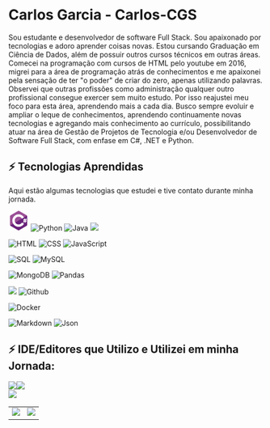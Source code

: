 # Carlos Garcia - Carlos-CGS

Sou estudante e desenvolvedor de software Full Stack. Sou apaixonado por tecnologias e adoro aprender coisas novas.
Estou cursando Graduação em Ciência de Dados, além de possuir outros cursos técnicos em outras áreas. Comecei na programação com cursos de HTML pelo youtube em 2016, migrei para a área de programação atrás de conhecimentos e me apaixonei pela sensação de ter "o poder" de criar do zero, apenas utilizando palavras. Observei que outras profissões como administração qualquer outro profissional consegue exercer sem muito estudo. Por isso reajustei meu foco para esta área, aprendendo mais a cada dia. Busco sempre evoluir e ampliar o leque de conhecimentos, aprendendo continuamente novas tecnologias e agregando mais conhecimento ao currículo, possibilitando atuar na área de Gestão de Projetos de Tecnologia e/ou Desenvolvedor de Software Full Stack, com enfase em C#, .NET e Python.

## ⚡ Tecnologias Aprendidas

Aqui estão algumas tecnologias que estudei e tive contato durante minha jornada.

<img src="https://raw.githubusercontent.com/devicons/devicon/master/icons/csharp/csharp-original.svg" alt="csharp" width="40" height="40"/> ![Python](https://img.shields.io/badge/-Python-000?style=for-the-badge&logo=python) ![Java](https://img.shields.io/badge/Java-ED8B00?style=for-the-badge&logo=java&logoColor=white)  <img src="https://img.shields.io/badge/Kotlin-0095D5?&style=for-the-badge&logo=kotlin&logoColor=white" />

![HTML](https://img.shields.io/badge/HTML5-E34F26?style=for-the-badge&logo=html5&logoColor=white) ![CSS](https://img.shields.io/badge/CSS-239120?&style=for-the-badge&logo=css3&logoColor=white) ![JavaScript](https://img.shields.io/badge/JavaScript-F7DF1E?style=for-the-badge&logo=javascript&logoColor=black) 

![SQL](https://img.shields.io/badge/-SQL-000?style=for-the-badge&logo=MySQL&logoColor=4479A1) ![MySQL](https://img.shields.io/badge/MySQL-00000F?style=for-the-badge&logo=mysql&logoColor=white) 

![MongoDB](https://img.shields.io/badge/MongoDB-4EA94B?style=for-the-badge&logo=mongodb&logoColor=white) ![Pandas](https://img.shields.io/badge/pandas%20-%23150458.svg?&style=for-the-badge&logo=pandas&logoColor=white) 

![](https://img.shields.io/badge/git%20-%23F05033.svg?&style=for-the-badge&logo=git&logoColor=white)  ![Github](https://img.shields.io/badge/github%20-%23121011.svg?&style=for-the-badge&logo=github&logoColor=white) 
 
![Docker](https://img.shields.io/badge/docker%20-%230db7ed.svg?&style=for-the-badge&logo=docker&logoColor=white) 

![Markdown](https://img.shields.io/badge/Markdown-000000?style=flat&logo=markdown&logoColor=white) ![Json](https://img.shields.io/badge/json-5E5C5C?style=flat&logo=json&logoColor=white)

## ⚡ IDE/Editores que Utilizo e Utilizei em minha Jornada:
<img align="left" src="https://img.shields.io/badge/-Visual%20Studio%20Code-005ba4?logo=visualstudiocode">
<img align="left" src="https://img.shields.io/badge/-IntelliJ%20IDEA-fe2857?logo=intellijidea">
<br/>

 <img src="https://capsule-render.vercel.app/api?type=waving&color=gradient&height=150&width=130%&section=footer"/>

<table cellpadding="0">
  <tr style="padding: 0">
    <!-- GitHub Stats Card -->  
    <td valign="top"><img height="200" src="https://github-readme-stats.vercel.app/api?username=carlos-cgs&show_icons=true&theme=radical#gh-dark-mode-only"/></td>
    <!-- GitHub Top Language Card -->
    <td valign="top"><img height="200" src="https://github-readme-stats.vercel.app/api/top-langs/?username=carlos-cgs&layout=compact&theme=radical&custom_title=Languages"/></td>
  </tr>
</table>



